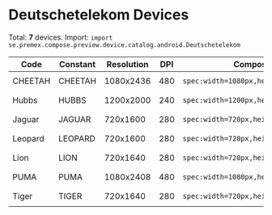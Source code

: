 # Deutschetelekom Devices

Total: **7** devices. Import: `import se.premex.compose.preview.device.catalog.android.Deutschetelekom`

| Code | Constant | Resolution | DPI | Compose Spec | Preview Usage |
|------|----------|------------|-----|-------------|---------------|
| CHEETAH | CHEETAH | 1080x2436 | 480 | `spec:width=1080px,height=2436px,dpi=480` | `@Preview(device = Deutschetelekom.CHEETAH)` |
| Hubbs | HUBBS | 1200x2000 | 240 | `spec:width=1200px,height=2000px,dpi=240` | `@Preview(device = Deutschetelekom.HUBBS)` |
| Jaguar | JAGUAR | 720x1600 | 280 | `spec:width=720px,height=1600px,dpi=280` | `@Preview(device = Deutschetelekom.JAGUAR)` |
| Leopard | LEOPARD | 720x1600 | 280 | `spec:width=720px,height=1600px,dpi=280` | `@Preview(device = Deutschetelekom.LEOPARD)` |
| Lion | LION | 720x1640 | 280 | `spec:width=720px,height=1640px,dpi=280` | `@Preview(device = Deutschetelekom.LION)` |
| PUMA | PUMA | 1080x2408 | 480 | `spec:width=1080px,height=2408px,dpi=480` | `@Preview(device = Deutschetelekom.PUMA)` |
| Tiger | TIGER | 720x1640 | 280 | `spec:width=720px,height=1640px,dpi=280` | `@Preview(device = Deutschetelekom.TIGER)` |

<!-- Generated automatically. Do not edit manually. -->
